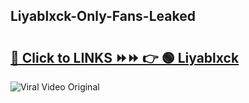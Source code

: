 
 ## Liyablxck-Only-Fans-Leaked

# <h2><a href="https://clipsfans.com/Liyablxck&ref=git">🔗 Click to LINKS ⏩⏩ 👉 🟢 Liyablxck </a></h2>

<a href="https://clipsfans.com/Liyablxck&ref=git" rel="nofollow" data-target="animated-image.originalLink"><img src="https://i.ibb.co.com/xMMVF88/686577567.gif" alt="Viral Video Original" style="max-width: 100%; display: inline-block;" data-target="animated-image.originalImage"></a>
